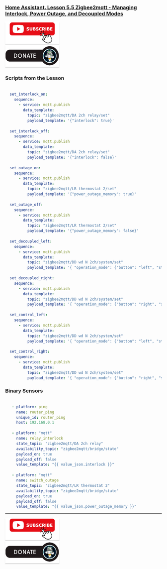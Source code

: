 ### [Home Assistant. Lesson 5.5 Zigbee2mqtt - Managing Interlock, Power Outage, and Decoupled Modes](https://youtu.be/DTNJT2ApuGM)

<a href="https://www.youtube.com/channel/UCcq9onYHbs6go3kDpfBoqhg?sub_confirmation=1" target="_blank"><img src="https://raw.githubusercontent.com/kvazis/library/master/img/subscribe.png" alt="Subscribe" style="height: 71px !important;width: 174px !important;box-shadow: 0px 3px 2px 0px rgba(190, 190, 190, 0.5) !important;-webkit-box-shadow: 0px 3px 2px 0px rgba(190, 190, 190, 0.5) !important;" ></a>     
<a href="http://kvazis.link/donate" target="_blank"><img src="https://raw.githubusercontent.com/kvazis/library/master/img/donate.png" alt="Donate" style="height: 71px !important;width: 174px !important;box-shadow: 0px 3px 2px 0px rgba(190, 190, 190, 0.5) !important;-webkit-box-shadow: 0px 3px 2px 0px rgba(190, 190, 190, 0.5) !important;" ></a>

### Scripts from the Lesson   

```yaml

  set_interlock_on:  
    sequence:
      - service: mqtt.publish
        data_template:
          topic: "zigbee2mqtt/DA 2ch relay/set"
          payload_template: '{"interlock": true}'
          
  set_interlock_off:  
    sequence:
      - service: mqtt.publish
        data_template:
          topic: "zigbee2mqtt/DA 2ch relay/set"
          payload_template: '{"interlock": false}'
          
  set_outage_on:  
    sequence:
      - service: mqtt.publish
        data_template:
          topic: "zigbee2mqtt/LR thermostat 2/set"
          payload_template: '{"power_outage_memory": true}'
          
  set_outage_off:  
    sequence:
      - service: mqtt.publish
        data_template:
          topic: "zigbee2mqtt/LR thermostat 2/set"
          payload_template: '{"power_outage_memory": false}'
          
  set_decoupled_left:  
    sequence:
      - service: mqtt.publish
        data_template:
          topic: "zigbee2mqtt/DD wd N 2ch/system/set"
          payload_template: '{ "operation_mode": {"button": "left", "state": "decoupled"}}'
          
  set_decoupled_right:  
    sequence:
      - service: mqtt.publish
        data_template:
          topic: "zigbee2mqtt/DD wd N 2ch/system/set"
          payload_template: '{ "operation_mode": {"button": "right", "state": "decoupled"}}'
          
  set_control_left:  
    sequence:
      - service: mqtt.publish
        data_template:
          topic: "zigbee2mqtt/DD wd N 2ch/system/set"
          payload_template: '{ "operation_mode": {"button": "left", "state": "control_left_relay"}}'
          
  set_control_right:  
    sequence:
      - service: mqtt.publish
        data_template:
          topic: "zigbee2mqtt/DD wd N 2ch/system/set"
          payload_template: '{ "operation_mode": {"button": "right", "state": "control_right_relay"}}'

```

### Binary Sensors    

```yaml

   - platform: ping
     name: router_ping
     unique_id: router_ping
     host: 192.168.0.1

   - platform: "mqtt"
     name: relay_interlock
     state_topic: "zigbee2mqtt/DA 2ch relay"
     availability_topic: "zigbee2mqtt/bridge/state"
     payload_on: true
     payload_off: false
     value_template: "{{ value_json.interlock }}"
    
   - platform: "mqtt"
     name: switch_outage
     state_topic: "zigbee2mqtt/LR thermostat 2"
     availability_topic: "zigbee2mqtt/bridge/state"
     payload_on: true
     payload_off: false
     value_template: "{{ value_json.power_outage_memory }}"

```
____
<a href="https://www.youtube.com/channel/UCcq9onYHbs6go3kDpfBoqhg?sub_confirmation=1" target="_blank"><img src="https://raw.githubusercontent.com/kvazis/library/master/img/subscribe.png" alt="Subscribe" style="height: 71px !important;width: 174px !important;box-shadow: 0px 3px 2px 0px rgba(190, 190, 190, 0.5) !important;-webkit-box-shadow: 0px 3px 2px 0px rgba(190, 190, 190, 0.5) !important;" ></a>     
<a href="http://kvazis.link/donate" target="_blank"><img src="https://raw.githubusercontent.com/kvazis/library/master/img/donate.png" alt="Donate" style="height: 71px !important;width: 174px !important;box-shadow: 0px 3px 2px 0px rgba(190, 190, 190, 0.5) !important;-webkit-box-shadow: 0px 3px 2px 0px rgba(190, 190, 190, 0.5) !important;" ></a>
